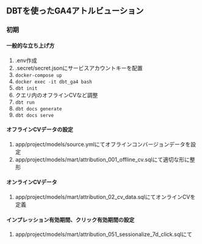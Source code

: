 ## DBTを使ったGA4アトルビューション


### 初期

#### 一般的な立ち上げ方
1. .env作成
1. .secret/secret.jsonにサービスアカウントキーを配置
1. `docker-compose up`
1. `docker exec -it dbt_ga4 bash`
1. `dbt init`
1. クエリ内のオフラインCVなど調整
1. `dbt run`
1. `dbt docs generate`
1. `dbt docs serve`


#### オフラインCVデータの設定
1. app/project/models/source.ymlにてオフラインコンバージョンデータを設定
1. app/project/models/mart/attribution_001_offline_cv.sqlにて適切な形に整形

#### オンラインCVデータ
1. app/project/models/mart/attribution_02_cv_data.sqlにてオンラインCVを定義

#### インプレッション有効期間、クリック有効期間の設定
1. app/project/models/mart/attribution_051_sessionalize_7d_click.sqlにて